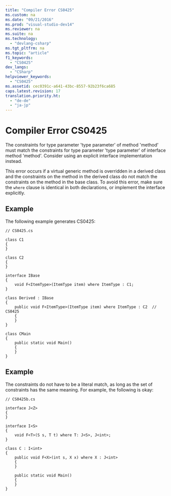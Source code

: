 ```yaml
---
title: "Compiler Error CS0425"
ms.custom: na
ms.date: "09/21/2016"
ms.prod: "visual-studio-dev14"
ms.reviewer: na
ms.suite: na
ms.technology: 
  - "devlang-csharp"
ms.tgt_pltfrm: na
ms.topic: "article"
f1_keywords: 
  - "CS0425"
dev_langs: 
  - "CSharp"
helpviewer_keywords: 
  - "CS0425"
ms.assetid: cec0391c-a641-43bc-8557-92b23f6ca685
caps.latest.revision: 17
translation.priority.ht: 
  - "de-de"
  - "ja-jp"
---
```

# Compiler Error CS0425
The constraints for type parameter 'type parameter' of method 'method' must match the constraints for type parameter 'type parameter' of interface method 'method'. Consider using an explicit interface implementation instead.  
  
 This error occurs if a virtual generic method is overridden in a derived class and the constraints on the method in the derived class do not match the constraints on the method in the base class. To avoid this error, make sure the `where` clause is identical in both declarations, or implement the interface explicitly.  
  
## Example  
 The following example generates CS0425:  
  
```  
// CS0425.cs  
  
class C1  
{  
}  
  
class C2  
{  
}  
  
interface IBase  
{  
    void F<ItemType>(ItemType item) where ItemType : C1;  
}  
  
class Derived : IBase  
{  
    public void F<ItemType>(ItemType item) where ItemType : C2  // CS0425  
    {  
    }  
}  
  
class CMain  
{  
    public static void Main()  
    {  
    }  
}  
```  
  
## Example  
 The constraints do not have to be a literal match, as long as the set of constraints has the same meaning. For example, the following is okay:  
  
```  
// CS0425b.cs  
  
interface J<Z>  
{  
}  
  
interface I<S>  
{  
    void F<T>(S s, T t) where T: J<S>, J<int>;  
}  
  
class C : I<int>  
{  
    public void F<X>(int s, X x) where X : J<int>  
    {  
    }  
  
    public static void Main()  
    {  
    }  
}  
```